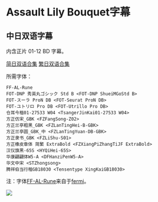# Assault Lily Bouquet字幕

## 中日双语字幕

内含正片 01-12 BD 字幕。

[简日双语合集](https://github.com/Nekomoekissaten-SUB/Nekomoekissaten-MIR-Subs/raw/master/Assault_Lily/Assault_Lily_BD_JPSC.7z)
[繁日双语合集](https://github.com/Nekomoekissaten-SUB/Nekomoekissaten-MIR-Subs/raw/master/Assault_Lily/Assault_Lily_BD_JPTC.7z)

所需字体：
```
FF-AL-Rune
FOT-DNP 秀英丸ゴシック Std B <FOT-DNP ShueiMGoStd B>
FOT-スーラ ProN DB <FOT-Seurat ProN DB>
FOT-ユトリロ Pro DB <FOT-Utrillo Pro DB>
仓耳今楷01-27533 W04 <TsangerJinKai01-27533 W04>
方正仿宋_GBK <FZFangSong-Z02>
方正兰亭粗黑_GBK <FZLanTingHei-B-GBK>
方正兰亭圆_GBK_中 <FZLanTingYuan-DB-GBK>
方正隶书_GBK <FZLiShu-S01>
方正橡皮章体 简繁 ExtraBold <FZXiangPiZhangTiJF ExtraBold>
汉仪旗黑-65S <HYQiHei-65S>
华康翩翩体W5-A <DFHanziPenW5-A>
华文中宋 <STZhongsong>
腾祥伯当行楷GB18030 <Tensentype XingKaiGB18030>
```

注：字体[FF-AL-Rune](https://github.com/Nekomoekissaten-SUB/Nekomoekissaten-MIR-Subs/raw/master/Assault_Lily/FF-AL-Rune.ttf)来自于[fermi](https://booth.pm/zh-cn/items/2441452)。

![](poster.png)
